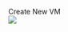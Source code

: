 Create New VM <br>
<a href="https://portal.azure.com/#create/Microsoft.Template/uri/https%3A%2F%2Fraw.githubusercontent.com%2FKeeganWalsh%2FPowerDump%2Fmaster%2FAzure%2FTemplates%2FNew-VM%2Fazuredeploy.json?ptmpl=https%3A%2F%2Fraw.githubusercontent.com%2FKeeganWalsh%2FPowerDump%2Fmaster%2FAzure%2FTemplates%2FNew-VM%2Fazuredeploy.parameters.json" target="_blank">
    <img src="http://azuredeploy.net/deploybutton.png"/>
</a>


